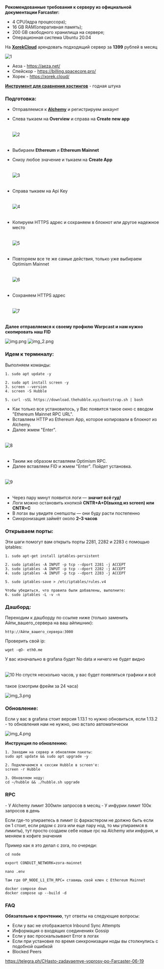 **Рекомендованные требования к серверу из официальной документации Farcaster:**

- 4 CPU(ядра процессора);
- 16 GB RAM(оперативная память);
- 200 GB свободного хранилища на сервере;
- Операционная система Ubuntu 20.04

На [**XorekCloud**](https://xorek.cloud/) арендовать подходящий сервер за **1399** рублей в месяц

<img src="./assets/1.png" alt="1">

- Аеза - https://aeza.net/
- Спейскор - https://billing.spacecore.pro/
- Хорек - https://xorek.cloud/

**[Инструмент для сравнения хостингов](https://ru.hostings.info/hostings/filter_page#servers)** - годная штука

<h3>Подготовка:</h3>

-  Отправляемся к [**Alchemy**](https://www.alchemy.com/) и регистрируем аккаунт
-  Слева тыкаем на **Overview** и справа на **Create new app**

   <img src="./assets/2.png" alt="2" style="margin: 20px 0; object-fit: contain">
-  Выбираем **Ethereum** и **Ethereum Mainnet**
-  Снизу любое значение и тыкаем на **Create App**

   <img src="./assets/3.png" alt="3" style="margin: 20px 0; object-fit: contain">
-  Cправа тыкаем на Api Key

   <img src="./assets/4.png" alt="4" style="margin: 20px 0; object-fit: contain">
- Копируем HTTPS адрес и сохраняем в блокнот или другое надежное место

  <img src="./assets/5.png" alt="5" style="margin: 20px 0; object-fit: contain">
- Повторяем все те же самые действия, только уже выбираем Optimism Mainnet

  <img src="./assets/6.png" alt="6" style="margin: 20px 0; object-fit: contain">
- Сохраняем HTTPS адрес

  <img src="./assets/7.png" alt="7" style="margin: 20px 0; object-fit: contain">

**Далее отправляемся к своему профилю Warpcast и нам нужно скопировать наш FID**

![img.png](img.png)
![img_2.png](img_2.png)

<h3>Идем к терминалу:</h3>
Выполняем команды:

    1. sudo apt update -y 
    
    2. sudo apt install screen -y  
    3. screen --version
    4. screen -S Hubble
    
    5. curl -sSL https://download.thehubble.xyz/bootstrap.sh | bash

-  Как только все установилось, у Вас появится такое окно с вводом "Ethereum Mainnet RPC URL". 
-  Вставляем HTTP из Ethereum App, которое копировали в блокнот из Alchemy. 
-  Далее жмем "Enter".

<img src="./assets/8.png" alt="8" style="margin: 20px 0; object-fit: contain">

- Таким же образом вставляем Optimism RPC.
- Далее вставляем FID и жмем "Enter". Пойдет установка.

<img src="./assets/9.png" alt="9" style="margin: 20px 0; object-fit: contain">

-   Через пару минут появится логи — **значит всё гуд!**
-   Логи можно остановить кнопкой **СNTR+A+D(выход из screen) или CNTR+C**
-   В логах вы увидите снепшоты — они буду расти постепенно
-   Синхронизация займёт около **2–3 часов**

<h3>Открываем порты:</h3>
Эти шаги помогут вам открыть порты 2281, 2282 и 2283 с помощью iptables:

    1. sudo apt-get install iptables-persistent
    
    2. sudo iptables -A INPUT -p tcp --dport 2281 -j ACCEPT 
    3. sudo iptables -A INPUT -p tcp --dport 2282 -j ACCEPT 
    4. sudo iptables -A INPUT -p tcp --dport 2283 -j ACCEPT
    
    5. sudo iptables-save > /etc/iptables/rules.v4
    
    Чтобы убедиться, что правила были добавлены, выполните:
    6. sudo iptables -L -v -n

<h3>Дашборд:</h3>
Переходим к дашборду по ссылке ниже (только заменить Айпи_вашего_сервера на ваш айпишник):

    http://Айпи_вашего_сервера:3000

Проверить свой ip:

    wget -qO- eth0.me

У вас изначально в grafana будет No data и ничего не будет видно

<img src="./assets/10.png" alt="10" style="margin: 20px 0; object-fit: contain">
Но спустя несколько часов, у вас будет появляться графики и всё такое (смотрим фрейм за 24 часа)

![img_3.png](img_3.png)

<h3>Обновление:</h3>
Если у вас в grafana стоит версия 1.13.1 то нужно обновиться, если 1.13.2 - то обновления нам не нужно, оно встало автоматически

![img_4.png](img_4.png)

**Инструкция по обновлению:**


    1. Заходим на сервер и обновляем пакеты:
    sudo apt update && sudo apt upgrade -y

    2. Подключаемся к сессии Hubble в screen'e:
    screen -r Hubble

    3. Обновляем ноду:
    cd ~/hubble && ./hubble.sh upgrade


<h3>RPC</h3>
- У Alchemy лимит 300млн запросов в месяц
- У инфурии лимит 100к запросов в день

Если где-то упираетесь в лимит (с фаркастером не должно быть если он 1 стоит, если рядом с zora или еще пару нод, то мы упираемся в лимиты), тут просто создаем себе новые rpc на Alchemy или инфурия, и меняем в кофиге значения
<br>

Пример как я это делал с zora, по очереди:

    cd node

    export CONDUIT_NETWORK=zora-mainnet

    nano .env
    
    Там где OP_NODE_L1_ETH_RPC= ставишь свой ключ с Ethereum Mainnet
    
    docker compose down
    docker compose up --build -d


<h3>FAQ</h3>

**Обязательно к прочтению**, тут ответы на следующие вопросы:
- Если у вас не отображается Inbound Sync Attempts
- Информация о входящих соединениях Gossip
- Если у вас проскальзывают Error в логах
- Если при установке по время синхронизации ноды вы столкнулись с подобной ошибкой
- Blocked Peers


https://telegra.ph/CHasto-zadavaemye-voprosy-po-Farcaster-06-19
